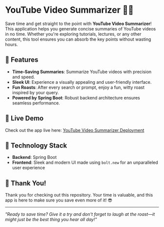 # YouTube Video Summarizer 🎥✨

Save time and get straight to the point with **YouTube Video Summarizer**! This application helps you generate concise summaries of YouTube videos in no time. Whether you're exploring tutorials, lectures, or any other content, this tool ensures you can absorb the key points without wasting hours.

## 🌟 Features

- **Time-Saving Summaries**: Summarize YouTube videos with precision and speed.
- **Sleek UI**: Experience a visually appealing and user-friendly interface.
- **Fun Roasts**: After every search or prompt, enjoy a fun, witty roast inspired by your query.
- **Powered by Spring Boot**: Robust backend architecture ensures seamless performance.

## 🚀 Live Demo

Check out the app live here: [YouTube Video Summarizer Deployment](https://yt-video-summary-generator.netlify.app/)

## 🔧 Technology Stack

- **Backend**: Spring Boot
- **Frontend**: Sleek and modern UI made using `bolt.new` for an unparalleled user experience

## 🎉 Thank You!

Thank you for checking out this repository. Your time is valuable, and this app is here to make sure you save even more of it! 😎

---

_"Ready to save time? Give it a try and don't forget to laugh at the roast—it might just be the best thing you hear all day!"_
